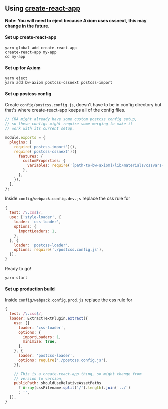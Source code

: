 ## Using [create-react-app](https://github.com/facebookincubator/create-react-app)

**Note: You will need to eject because Axiom uses cssnext, this may change in the future**.

#### Set up create-react-app

```
yarn global add create-react-app
create-react-app my-app
cd my-app
```

#### Set up for Axiom

```
yarn eject
yarn add bw-axiom postcss-cssnext postcss-import
```

#### Set up postcss config

Create `config/postcss.config.js`, doesn't have to be in config directory but that's where create-react-app keeps all of the config files.

```js
// CRA might already have some custom postcss config setup,
// so these configs might require some merging to make it
// work with its current setup.

module.exports = {
  plugins: [
    require('postcss-import')(),
    require('postcss-cssnext')({
      features: {
        customProperties: {
          variables: require('[path-to-bw-axiom]/lib/materials/cssvars-theme-light'),
        },
      },
    }),
  ],
};
```

Inside `config/webpack.config.dev.js` replace the css rule for

```js
{
  test: /\.css$/,
  use: ['style-loader', {
    loader: 'css-loader',
    options: {
      importLoaders: 1,
    },
  }, {
    loader: 'postcss-loader',
    options: require('./postcss.config.js'),
  }],
}
```

Ready to go!

```
yarn start
```


#### Set up production build

Inside `config/webpack.config.prod.js` replace the css rule for

```js
{
  test: /\.css$/,
  loader: ExtractTextPlugin.extract({
    use: [{
      loader: 'css-loader',
      options: {
        importLoaders: 1,
        minimize: true,
      },
    }, {
      loader: 'postcss-loader',
      options: require('./postcss.config.js'),
    }],

    // This is a create-react-app thing, so might change from
    // version to version,
    publicPath: shouldUseRelativeAssetPaths
      ? Array(cssFilename.split('/').length).join('../')
      : '',
  }),
}
```

